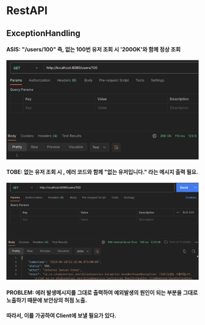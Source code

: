 # RestAPI

## ExceptionHandling
#### ASIS: "/users/100" 즉, 없는 100번 유저 조회 시 '200OK'와 함께 정상 조회
![img.png](img.png)
#### TOBE: 없는 유저 조회 시 , 에러 코드와 함께 "없는 유저입니다." 라는 메시지 출력 필요.
![img_1.png](img_1.png)
#### PROBLEM: 에러 발생메시지를 그대로 출력하여 예외발생의 원인이 되는 부분을 그대로 노출하기 때문에 보안상의 허점 노출.
####        따라서, 이를 가공하여 Client에 보낼 필요가 있다.
